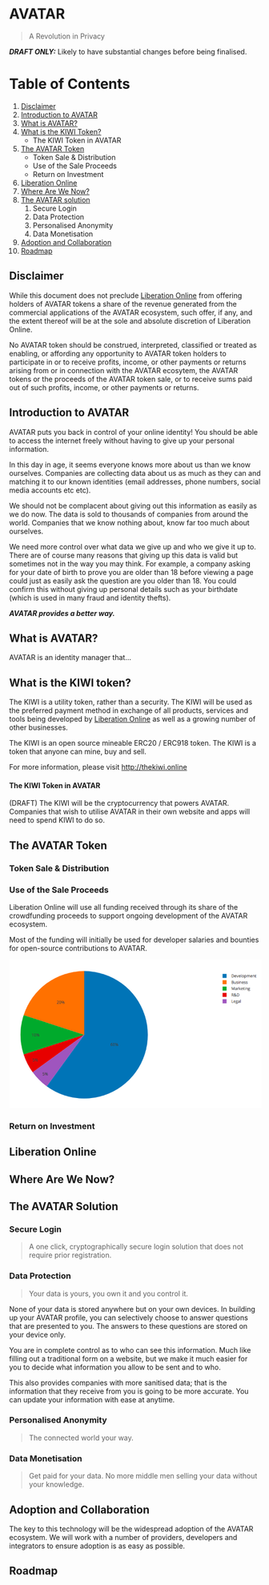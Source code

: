 # AVATAR
> A Revolution in Privacy

_**DRAFT ONLY:**_ Likely to have substantial changes before being finalised.

# Table of Contents
1. [Disclaimer](#disclaimer)
2. [Introduction to AVATAR](#introduction)
3. [What is AVATAR?](#what-is-avatar)
4. [What is the KIWI Token?](#what-is-kiwi-token)
    - The KIWI Token in AVATAR
5. [The AVATAR Token](#what-is-avatar-token)
    - Token Sale & Distribution
    - Use of the Sale Proceeds
    - Return on Investment
6. [Liberation Online](#liberation-online)
7. [Where Are We Now?](#where-are-we-now)
8. [The AVATAR solution](#avatar-solution)
    1. Secure Login
    2. Data Protection
    3. Personalised Anonymity
    4. Data Monetisation
9. [Adoption and Collaboration](#adoption)
11. [Roadmap](#roadmap)

## Disclaimer <a name="disclaimer"></a>
While this document does not preclude [Liberation Online](#liberation-online) from offering holders of AVATAR tokens a share of the revenue generated from the commercial applications of the AVATAR ecosystem, such offer, if any, and the extent thereof will be at the sole and absolute discretion of Liberation Online.

No AVATAR token should be construed, interpreted, classified or treated as enabling, or affording any opportunity to AVATAR token holders to participate in or to receive profits, income, or other payments or returns arising from or in connection with the AVATAR ecosytem, the AVATAR tokens or the proceeds of the AVATAR token sale, or to receive sums paid out of such profits, income, or other payments or returns.  

## Introduction to AVATAR <a name="introduction"></a>
AVATAR puts you back in control of your online identity! You should be able to access the internet freely without having to give up your personal information.

In this day in age, it seems everyone knows more about us than we know ourselves. Companies are collecting data about us as much as they can and matching it to our known identities (email addresses, phone numbers, social media accounts etc etc).

We should not be complacent about giving out this information as easily as we do now. The data is sold to thousands of companies from around the world. Companies that we know nothing about, know far too much about ourselves.

We need more control over what data we give up and who we give it up to. There are of course many reasons that giving up this data is valid but sometimes not in the way you may think. For example, a company asking for your date of birth to prove you are older than 18 before viewing a page could just as easily ask the question are you older than 18. You could confirm this without giving up personal details such as your birthdate (which is used in many fraud and identity thefts).

_**AVATAR provides a better way.**_

## What is AVATAR? <a name="what-is-avatar"></a>
AVATAR is an identity manager that...

## What is the KIWI token? <a name="what-is-kiwi-token"></a>
The KIWI is a utility token, rather than a security. The KIWI will be used as the preferred payment method in exchange of all products, services and tools being developed by [Liberation Online](#liberation-online) as well as a growing number of other businesses.

The KIWI is an open source mineable ERC20 / ERC918 token. The KIWI is a token that anyone can mine, buy and sell.

For more information, please visit http://thekiwi.online

#### The KIWI Token in AVATAR
(DRAFT) The KIWI will be the cryptocurrency that powers AVATAR. Companies that wish to utilise AVATAR in their own website and apps will need to spend KIWI to do so.

## The AVATAR Token <a name="what-is-avatar-token"></a>
### Token Sale & Distribution
### Use of the Sale Proceeds
Liberation Online will use all funding received through its share of the crowdfunding proceeds to support ongoing development of the AVATAR ecosystem.

Most of the funding will initially be used for developer salaries and bounties for open-source contributions to AVATAR.

![Use of sale proceeds pie chart](avatar/funds.png)



### Return on Investment

## Liberation Online <a name="liberation-online"></a>

## Where Are We Now? <a name="where-are-we-now"></a>

## The AVATAR Solution <a name="avatar-solution"></a>

### Secure Login
> A one click, cryptographically secure login solution that does not require prior registration.
### Data Protection
> Your data is yours, you own it and you control it.

None of your data is stored anywhere but on your own devices. In building up your AVATAR profile, you can selectively choose to answer questions that are presented to you. The answers to these questions are stored on your device only.

You are in complete control as to who can see this information. Much like filling out a traditional form on a website, but we make it much easier for you to decide what information you allow to be sent and to who.

This also provides companies with more sanitised data; that is the information that they receive from you is going to be more accurate. You can update your information with ease at anytime.

### Personalised Anonymity
> The connected world your way.


### Data Monetisation
> Get paid for your data. No more middle men selling your data without your knowledge.

## Adoption and Collaboration <a name="adoption"></a>
The key to this technology will be the widespread adoption of the AVATAR ecosystem. We will work with a number of providers, developers and integrators to ensure adoption is as easy as possible.

## Roadmap <a name="roadmap"></a>
